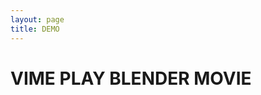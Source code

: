 ```yaml
---
layout: page
title: DEMO
---
```


<script setup>
import { ref } from 'vue'

import VimePlayer from '../components/VimePlayer.vue'
const count = ref(0)
</script>

# VIME PLAY BLENDER MOVIE
<VimePlayer />
